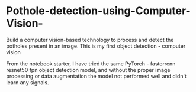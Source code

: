 # Pothole-detection-using-Computer-Vision-

Build a computer vision-based technology to process and detect the potholes present in an image.
This is my first object detection - computer vision 

From the notebook starter, I have tried the same PyTorch - fasterrcnn resnet50 fpn object detection model, and without the proper image processing or data augmentation the model not performed well and didn't learn any signals.
